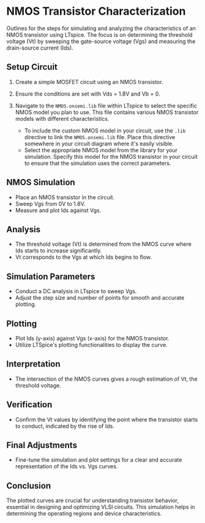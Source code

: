 # NMOS Transistor Characterization

Outlines for the steps for simulating and analyzing the characteristics of an NMOS transistor using LTspice. The focus is on determining the threshold voltage (Vt) by sweeping the gate-source voltage (Vgs) and measuring the drain-source current (Ids).

## Setup Circuit

1. Create a simple MOSFET circuit using an NMOS transistor.

2. Ensure the conditions are set with Vds = 1.8V and Vb = 0.

3. Navigate to the `NMOS.onsemi.lib` file within LTspice to select the specific NMOS model you plan to use. This file contains various NMOS transistor models with different characteristics.
   - To include the custom NMOS model in your circuit, use the `.lib` directive to link the `NMOS.onsemi.lib` file. Place this directive somewhere in your circuit diagram where it's easily visible.
   - Select the appropriate NMOS model from the library for your simulation. Specify this model for the NMOS transistor in your circuit to ensure that the simulation uses the correct parameters.


## NMOS Simulation

- Place an NMOS transistor in the circuit.
- Sweep Vgs from 0V to 1.8V.
- Measure and plot Ids against Vgs.

## Analysis

- The threshold voltage (Vt) is determined from the NMOS curve where Ids starts to increase significantly.
- Vt corresponds to the Vgs at which Ids begins to flow.

## Simulation Parameters

- Conduct a DC analysis in LTspice to sweep Vgs.
- Adjust the step size and number of points for smooth and accurate plotting.

## Plotting

- Plot Ids (y-axis) against Vgs (x-axis) for the NMOS transistor.
- Utilize LTSpice's plotting functionalities to display the curve.

## Interpretation

- The intersection of the NMOS curves gives a rough estimation of Vt, the threshold voltage.

## Verification

- Confirm the Vt values by identifying the point where the transistor starts to conduct, indicated by the rise of Ids.

## Final Adjustments

- Fine-tune the simulation and plot settings for a clear and accurate representation of the Ids vs. Vgs curves.

## Conclusion

The plotted curves are crucial for understanding transistor behavior, essential in designing and optimizing VLSI circuits. This simulation helps in determining the operating regions and device characteristics.
